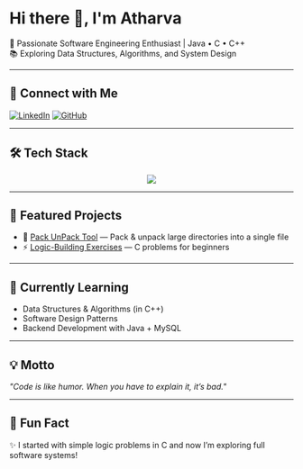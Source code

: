 # Hi there 👋, I'm Atharva  

🚀 Passionate Software Engineering Enthusiast | Java • C • C++  
📚 Exploring Data Structures, Algorithms, and System Design  

---

## 🔗 Connect with Me
[![LinkedIn](https://img.shields.io/badge/LinkedIn-Profile-blue?style=for-the-badge&logo=linkedin)](https://www.linkedin.com/in/atharva-parchure-204bba2a9/)
[![GitHub](https://img.shields.io/github/followers/atharvaparchure?label=Follow&style=for-the-badge&logo=github)](https://github.com/atharvaparchure)

---

## 🛠️ Tech Stack

<p align="center">
  <img src="https://skillicons.dev/icons?i=c,cpp,java,mysql,git,github,vscode" />
</p>


---

## 🚀 Featured Projects
- 🔐 [Pack UnPack Tool](https://github.com/atharvaparchure/Pack-UnPack) — Pack & unpack large directories into a single file  
- ⚡ [Logic-Building Exercises](https://github.com/atharvaparchure/Logic_Building_assignments) — C problems for beginners  

---

## 📖 Currently Learning
- Data Structures & Algorithms (in C++)  
- Software Design Patterns  
- Backend Development with Java + MySQL  

---

## 💡 Motto
*"Code is like humor. When you have to explain it, it’s bad."*  

---

## 🎯 Fun Fact
✨ I started with simple logic problems in C and now I’m exploring full software systems!  
